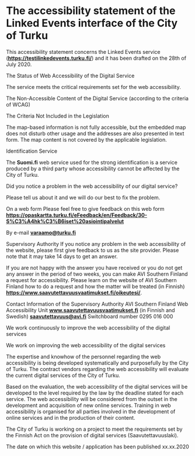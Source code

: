 
# The accessibility statement of the Linked Events interface of the City of Turku

This accessibility statement concerns the Linked Events service (**https://testilinkedevents.turku.fi/**) and it has been drafted on the 28th of July 2020.

The Status of Web Accessibility of the Digital Service

The service meets the critical requirements set for the web accessibility.

The Non-Accessible Content of the Digital Service (according to the criteria of WCAG)

The Criteria Not Included in the Legislation

The map-based information is not fully accessible, but the embedded map does not disturb other usage and the addresses are also presented in text form. The map content is not covered by the applicable legislation.

Identification Service

The **Suomi.fi** web service used for the strong identification is a service produced by a third party whose accessibility cannot be affected by the City of Turku.

Did you notice a problem in the web accessibility of our digital service?

Please tell us about it and we will do our best to fix the problem.

On a web form
Please feel free to give feedback on this web form **https://opaskartta.turku.fi/eFeedback/en/Feedback/30-S%C3%A4hk%C3%B6iset%20asiointipalvelut**

By e-mail
**varaamo@turku.fi**

Supervisory Authority
If you notice any problem in the web accessibility of the website, please first give feedback to us as the site provider. Please note that it may take 14 days to get an answer.

If you are not happy with the answer you have received or you do not get any answer in the period of two weeks, you can make AVI Southern Finland a request for accessibility. Please learn on the website of AVI Southern Finland how to do a request and how the matter will be treated (in Finnish) **https://www.saavutettavuusvaatimukset.fi/oikeutesi/**.

Contact Information of the Supervisory Authority
AVI Southern Finland
Web Accessibility Unit
**www.saavutettavuusvaatimukset.fi** (in Finnish and Swedish)
**saavutettavuus@avi.fi**
Switchboard number 0295 016 000

We work continuously to improve the web accessibility of the digital services

We work on improving the web accessibility of the digital services

The expertise and knowhow of the personnel regarding the web accessibility is being developed systematically and purposefully by the City of Turku. The contract vendors regarding the web accessibility will evaluate the current digital services of the City of Turku. 

Based on the evaluation, the web accessibility of the digital services will be developed to the level required by the law by the deadline stated for each service. The web accessibility will be considered from the outset in the development and acquisition of new online services. Training in web accessibility is organised for all parties involved in the development of online services and in the production of their content.

The City of Turku is working on a project to meet the requirements set by the Finnish Act on the provision of digital services (Saavutettavuuslaki).

The date on which this website / application has been published
xx.xx.2020

<br>

